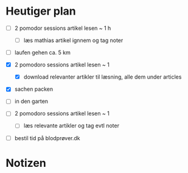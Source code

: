 # Heutiger plan

- [ ] 2 pomodor sessions artikel lesen ~ 1 h 
	- [ ] læs mathias artikel ignnem og tag noter
- [ ] laufen gehen ca. 5 km 
- [x] 2 pomodoro sessions artikel lesen ~ 1
	- [x] download relevanter artikler til læsning, alle dem under articles
- [x] sachen packen 
- [ ] in den garten 
- [ ] 2 pomodoro sessions artikel lesen ~ 1
	- [ ] læs relevante artikler og tag evtl noter
- [ ] bestil tid på blodprøver.dk


# Notizen 
